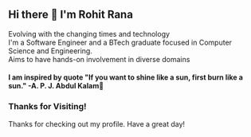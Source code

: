 ## Hi there 👋 I'm Rohit Rana
Evolving with the changing times and technology <br>
I'm a Software Engineer and a BTech graduate focused in Computer Science and Engineering. <br>
Aims to have hands-on involvement in diverse domains
#### I am inspired by quote "If you want to shine like a sun, first burn like a sun." -A. P. J. Abdul Kalam🙏

### Thanks for Visiting!
Thanks for checking out my profile. Have a great day!
